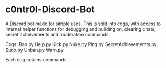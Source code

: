 # c0ntr0l-Discord-Bot
A Discord bot made for simple uses. This is split into cogs, with access to internal helper functions for debugging and building on, clearing chats, secret achievements and moderation commands.

Cogs:
  Ban.py
  Help.py
  Kick.py
  Nuke.py
  Ping.py
  SecretAchievememts.py
  Sudo.py
  Unban.py
  Warn.py
  
Each cog cotains commands.
